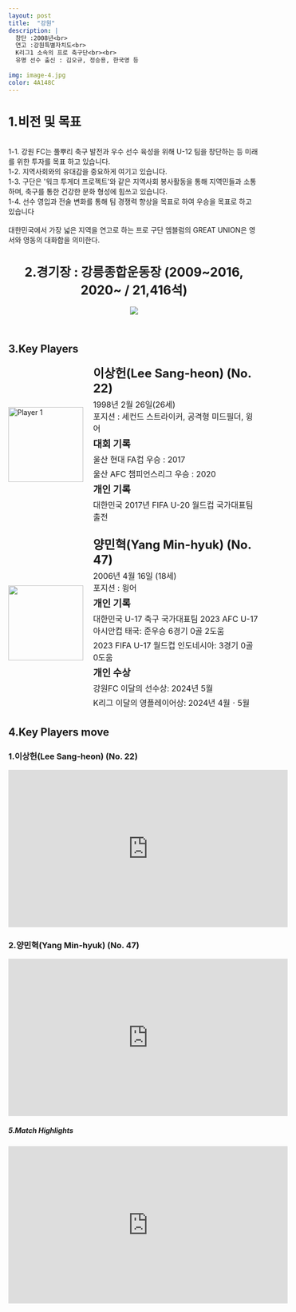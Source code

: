 ```yaml
---
layout: post
title:  "강원"
description: |
  창단 :2008년<br> 
  연고 :강원특별자치도<br> 
  K리그1 소속의 프로 축구단<br><br>
  유명 선수 출신 : 김오규, 정승용, 한국영 등
 
img: image-4.jpg
color: 4A148C
---
```

<html>
<head>
  <title>Hyundai Motors Jeonbuk</title>
  <style>
    .player-info {
      display: flex;
      align-items: center;
      margin-bottom: 20px;
    }
    .player-info img {
      width: 150px;
      height: 150px;
      margin-right: 20px;
    }
    .player-info h3 {
      font-size: 24px;
      margin: 0;
    }
    .player-info p {
      font-size: 16px;
      margin: 5px 0;
    }
    h1{
      font-size: 25px;
    }
  </style>
  <h1>1.비전 및 목표</h1><br>
   1-1. 강원 FC는 풀뿌리 축구 발전과 우수 선수 육성을 위해 U-12 팀을 창단하는 등 미래를 위한 투자를 목표 하고 있습니다.  <br>
   1-2. 지역사회와의 유대감을 중요하게 여기고 있습니다.   <br>
   1-3. 구단은 '워크 투게더 프로젝트'와 같은 지역사회 봉사활동을 통해 지역민들과 소통하며, 축구를 통한 건강한 문화 형성에 힘쓰고 있습니다.<br>
   1-4. 선수 영입과 전술 변화를 통해 팀 경쟁력 향상을 목표로 하여 우승을 목표로 하고 있습니다<br><br>
   대한민국에서 가장 넓은 지역을 연고로 하는 프로 구단 엠블럼의 GREAT UNION은 영서와 영동의 대화합을 의미한다.<br>
</head>
<body>
  <header>
    <h1>2.경기장 : 강릉종합운동장 (2009~2016, 2020~ / 21,416석)</h1>
    <img src="https://bluewings.me/files/attach/images/14340816/404/789/015/facba60fcba03524159d7461ab423ac9.jpg">
  </header>
  <main>
    <section>
      <h2>3.Key Players</h2>
      <div class="player-info">
        <img src="https://i.namu.wiki/i/_3dWn9kkGrJynjQKidBbyVu2JKlBI3vKjNZkuypdbK-CiPT43AwcopcXTNf9U5O2gqbr8KTOJ1k02pGABlM9WQv1zm2_J-1WKJfYpIC5cwcqMA-oJY8Z8nZuUSPyugn8bnhFRHAzcqqRcuqfQYmBBg.webp"
          alt="Player 1">
        <div>
          <h3>이상헌(Lee Sang-heon) (No. 22)</h3> <p>1998년 2월 26일(26세) <br> 포지션 : 세컨드 스트라이커, 공격형 미드필더, 윙어</p>
          <p><strong style="font-size: 1.2em;">대회 기록</strong></p>
          <p>울산 현대 FA컵 우승 : 2017</p>
          <p>울산 AFC 챔피언스리그 우승 : 2020</p>
          <p><strong style="font-size: 1.2em;">개인 기록</strong></p>
          <p>대한민국 2017년 FIFA U-20 월드컵 국가대표팀 출전</p>
        </div>
      </div>
      <div class="player-info">
        <img src="https://i.namu.wiki/i/Ec9aXxSaZ4BFPsdkgj7z0TQ2UgiE2hDjJZWzOywWd80ZykJ8JSsLIf-DVx39x7fZJk-23OAi8pMxL-NHdfFqzSOKZoAdlN3o9fNaDsxdUdJ96RTzdDLsBLRr57ETGU05rB-ynrs0T_F-VYiIedx4Ow.webp">
        <div>
          <h3>양민혁(Yang Min-hyuk) (No. 47)</h3> <p>2006년 4월 16일 (18세) <br> 포지션 : 윙어</p>
          <p><strong style="font-size: 1.2em;">개인 기록</strong></p>
          <p>대한민국 U-17 축구 국가대표팀 2023 AFC U-17 아시안컵 태국: 준우승 6경기 0골 2도움</p>
          <p>2023 FIFA U-17 월드컵 인도네시아: 3경기 0골 0도움</p>
          <p><strong style="font-size: 1.2em;">개인 수상</strong></p>
          <p>강원FC 이달의 선수상: 2024년 5월</p>
          <p>K리그 이달의 영플레이어상: 2024년 4월ㆍ5월</p>
        </div>
      </div>
    </section>
    <section>
      <h2>4.Key Players move</h2>
      <h4>
      <h3>1.이상헌(Lee Sang-heon) (No. 22)</h3>
      <iframe width="560" height="315" src="https://www.youtube.com/embed/VsD1DUftgZg" frameborder="0" allow="accelerometer; autoplay; encrypted-media; gyroscope; picture-in-picture" allowfullscreen></iframe>
      <h3>2.양민혁(Yang Min-hyuk) (No. 47)</h3>
      <iframe width="560" height="315" src="https://www.youtube.com/embed/FItkuQSuDEM" frameborder="0" allow="accelerometer; autoplay; encrypted-media; gyroscope; picture-in-picture" allowfullscreen></iframe>
      </h4> 
    </section>
    <section>
      <h5>5.Match Highlights</h5>
      <iframe width="560" height="315" src="https://www.youtube.com/embed/ImC0Sl3B8QA" frameborder="0"
        allow="accelerometer; autoplay; encrypted-media; gyroscope; picture-in-picture" allowfullscreen></iframe>
    </section>
  </main>
</body>
</html>
